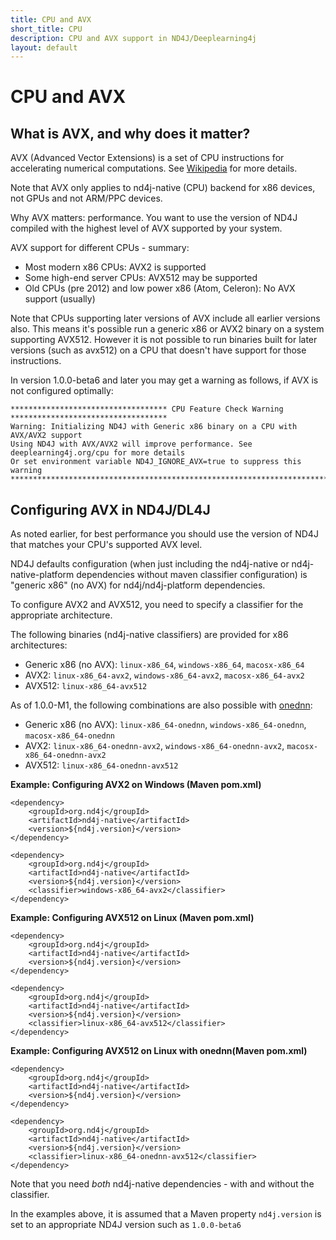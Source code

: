 ```yaml
---
title: CPU and AVX
short_title: CPU
description: CPU and AVX support in ND4J/Deeplearning4j
layout: default
---
```


# CPU and AVX

## What is AVX, and why does it matter?

AVX \(Advanced Vector Extensions\) is a set of CPU instructions for accelerating numerical computations. See [Wikipedia](https://en.wikipedia.org/wiki/Advanced_Vector_Extensions) for more details.

Note that AVX only applies to nd4j-native \(CPU\) backend for x86 devices, not GPUs and not ARM/PPC devices.

Why AVX matters: performance. You want to use the version of ND4J compiled with the highest level of AVX supported by your system.

AVX support for different CPUs - summary:

* Most modern x86 CPUs: AVX2 is supported
* Some high-end server CPUs: AVX512 may be supported 
* Old CPUs \(pre 2012\) and low power x86 \(Atom, Celeron\): No AVX support \(usually\) 

Note that CPUs supporting later versions of AVX include all earlier versions also. This means it's possible run a generic x86 or AVX2 binary on a system supporting AVX512. However it is not possible to run binaries built for later versions \(such as avx512\) on a CPU that doesn't have support for those instructions.

In version 1.0.0-beta6 and later you may get a warning as follows, if AVX is not configured optimally:

```text
*********************************** CPU Feature Check Warning ***********************************
Warning: Initializing ND4J with Generic x86 binary on a CPU with AVX/AVX2 support
Using ND4J with AVX/AVX2 will improve performance. See deeplearning4j.org/cpu for more details
Or set environment variable ND4J_IGNORE_AVX=true to suppress this warning
************************************************************************************************
```

## Configuring AVX in ND4J/DL4J

As noted earlier, for best performance you should use the version of ND4J that matches your CPU's supported AVX level.

ND4J defaults configuration \(when just including the nd4j-native or nd4j-native-platform dependencies without maven classifier configuration\) is "generic x86" \(no AVX\) for nd4j/nd4j-platform dependencies.

To configure AVX2 and AVX512, you need to specify a classifier for the appropriate architecture.

The following binaries \(nd4j-native classifiers\) are provided for x86 architectures:

* Generic x86 \(no AVX\): `linux-x86_64`, `windows-x86_64`, `macosx-x86_64` 
* AVX2: `linux-x86_64-avx2`, `windows-x86_64-avx2`, `macosx-x86_64-avx2`
* AVX512: `linux-x86_64-avx512`


As of 1.0.0-M1, the following combinations are also possible with [onednn](https://github.com/oneapi-src/oneDNN):
* Generic x86 \(no AVX\): `linux-x86_64-onednn`, `windows-x86_64-onednn`, `macosx-x86_64-onednn` 
* AVX2: `linux-x86_64-onednn-avx2`, `windows-x86_64-onednn-avx2`, `macosx-x86_64-onednn-avx2`
* AVX512: `linux-x86_64-onednn-avx512`


**Example: Configuring AVX2 on Windows \(Maven pom.xml\)**

```markup
<dependency>
    <groupId>org.nd4j</groupId>
    <artifactId>nd4j-native</artifactId>
    <version>${nd4j.version}</version>
</dependency>

<dependency>
    <groupId>org.nd4j</groupId>
    <artifactId>nd4j-native</artifactId>
    <version>${nd4j.version}</version>
    <classifier>windows-x86_64-avx2</classifier>
</dependency>
```

**Example: Configuring AVX512 on Linux \(Maven pom.xml\)**

```markup
<dependency>
    <groupId>org.nd4j</groupId>
    <artifactId>nd4j-native</artifactId>
    <version>${nd4j.version}</version>
</dependency>

<dependency>
    <groupId>org.nd4j</groupId>
    <artifactId>nd4j-native</artifactId>
    <version>${nd4j.version}</version>
    <classifier>linux-x86_64-avx512</classifier>
</dependency>
```


**Example: Configuring AVX512 on Linux with onednn\(Maven pom.xml\)**

```markup
<dependency>
    <groupId>org.nd4j</groupId>
    <artifactId>nd4j-native</artifactId>
    <version>${nd4j.version}</version>
</dependency>

<dependency>
    <groupId>org.nd4j</groupId>
    <artifactId>nd4j-native</artifactId>
    <version>${nd4j.version}</version>
    <classifier>linux-x86_64-onednn-avx512</classifier>
</dependency>
```

Note that you need _both_ nd4j-native dependencies - with and without the classifier.

In the examples above, it is assumed that a Maven property `nd4j.version` is set to an appropriate ND4J version such as `1.0.0-beta6`

